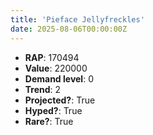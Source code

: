 ```yaml
---
title: 'Pieface Jellyfreckles'
date: 2025-08-06T00:00:00Z
---
```

- **RAP**: 170494
- **Value**: 220000
- **Demand level**: 0
- **Trend**: 2
- **Projected?**: True
- **Hyped?**: True
- **Rare?**: True
